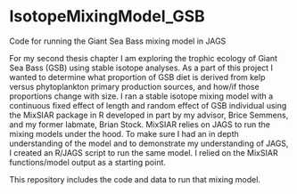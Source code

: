 # IsotopeMixingModel_GSB
Code for running the Giant Sea Bass mixing model in JAGS

For my second thesis chapter I am exploring the trophic ecology of Giant Sea Bass (GSB) using stable isotope analyses. As a part of this project I wanted to determine what proportion of GSB diet is derived from kelp versus phytoplankton primary production sources, and how/if those proportions change with size. I ran a stable isotope mixing model with a continuous fixed effect of length and random effect of GSB individual using the MixSIAR package in R developed in part by my advisor, Brice Semmens, and my former labmate, Brian Stock. MixSIAR relies on JAGS to run the mixing models under the hood. To make sure I had an in depth understanding of the model and to demonstrate my understanding of JAGS, I created an R/JAGS script to run the same model. I relied on the MixSIAR functions/model output as a starting point.

This repository includes the code and data to run that mixing model.
